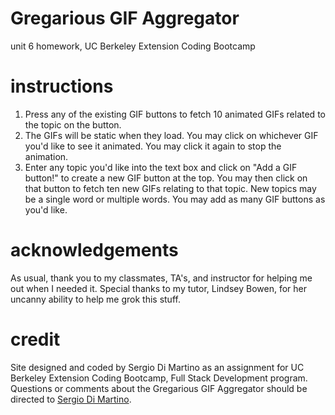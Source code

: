 # Gregarious GIF Aggregator
unit 6 homework, UC Berkeley Extension Coding Bootcamp

# instructions
1. Press any of the existing GIF buttons to fetch 10 animated GIFs related to the topic on the button.
2. The GIFs will be static when they load. You may click on whichever GIF you'd like to see it animated. You may click it again to stop the animation.
3. Enter any topic you'd like into the text box and click on "Add a GIF button!" to create a new GIF button at the top. You may then click on that button to fetch ten new GIFs relating to that topic. New topics may be a single word or multiple words. You may add as many GIF buttons as you'd like.

# acknowledgements
As usual, thank you to my classmates, TA's, and instructor for helping me out when I needed it. Special thanks to my tutor, Lindsey Bowen, for her uncanny ability to help me grok this stuff.

# credit
Site designed and coded by Sergio Di Martino as an assignment for UC Berkeley Extension Coding Bootcamp, Full Stack Development program. Questions or comments about the Gregarious GIF Aggregator should be directed to [Sergio Di Martino](mailto:sdimartino@gmail.com).